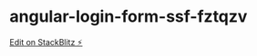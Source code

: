 # angular-login-form-ssf-fztqzv

[Edit on StackBlitz ⚡️](https://stackblitz.com/edit/angular-login-form-ssf-fztqzv)